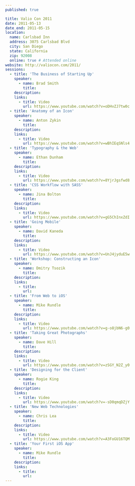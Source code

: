 ```yaml
---
published: true

title: Valio Con 2011
date: 2011-05-13
date_end: 2011-05-15
location:
  name: Carlsbad Inn
  address: 3075 Carlsbad Blvd
  city: San Diego
  state: California
  zip: 92008
  online: true # Attended online
website: http://valiocon.com/2011/
sessions:
  - title: 'The Business of Starting Up'
    speaker:
      - name: Brad Smith
        title:
    description:
    links:
      - title: Video
        url: https://www.youtube.com/watch?v=oDHvZJ7tw0c
  - title: 'Anatomy of an Icon'
    speaker:
      - name: Anton Zykin
        title:
    description:
    links:
      - title: Video
        url: https://www.youtube.com/watch?v=wBhIEqSNls4
  - title: 'Typography & the Web'
    speaker:
      - name: Ethan Dunham
        title:
    description:
    links:
      - title: Video
        url: https://www.youtube.com/watch?v=8YjrJgsfwd8
  - title: 'CSS Workflow with SASS'
    speaker:
      - name: Jina Bolton
        title:
    description:
    links:
      - title: Video
        url: https://www.youtube.com/watch?v=gG5ChInxZdI
  - title: 'Going Mobile'
    speaker:
      - name: David Kaneda
        title:
    description:
    links:
      - title: Video
        url: https://www.youtube.com/watch?v=UnJ4jyduE5w
  - title: 'Workshop: Constructing an Icon'
    speaker:
      - name: Dmitry Tsozik
        title:
    description:
    links:
      - title:
        url:
  - title: 'From Web to iOS'
    speaker:
      - name: Mike Rundle
        title:
    description:
    links:
      - title: Video
        url: https://www.youtube.com/watch?v=g-o8jbN6-g0
  - title: 'Taking Great Photographs'
    speaker:
      - name: Dave Hill
        title:
    description:
    links:
      - title: Video
        url: https://www.youtube.com/watch?v=zSGY_N2Z_y0
  - title: 'Designing for the Client'
    speaker:
      - name: Rogie King
        title:
    description:
    links:
      - title: Video
        url: https://www.youtube.com/watch?v=-sD0qmqDZjY
  - title: 'New Web Technologies'
    speaker:
      - name: Chris Lea
        title:
    description:
    links:
      - title: Video
        url: https://www.youtube.com/watch?v=A3FoGU16TQM
  - title: 'Your First iOS App'
    speaker:
      - name: Mike Rundle
        title:
    description:
    links:
      - title:
        url:
---
```


